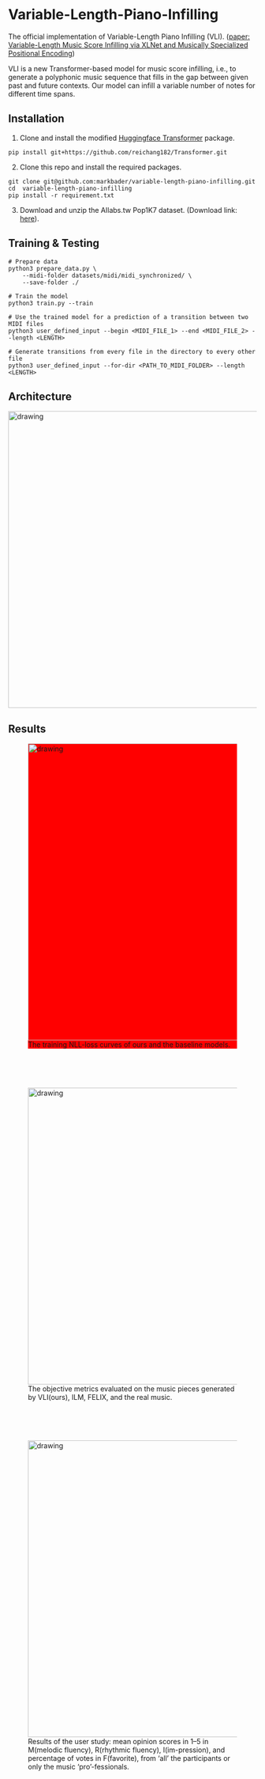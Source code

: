# Variable-Length-Piano-Infilling
The official implementation of Variable-Length Piano Infilling (VLI). ([paper: Variable-Length Music Score Infilling via XLNet and Musically Specialized Positional Encoding](http://arxiv.org/abs/2108.05064))

VLI is a new Transformer-based model for music score infilling, i.e., to generate a polyphonic music sequence that fills in the gap between given past and future contexts. Our model can infill a variable number of notes for different time spans.

## Installation
1. Clone and install the modified [Huggingface Transformer](https://github.com/reichang182/Transformer) package.
```
pip install git+https://github.com/reichang182/Transformer.git
```
2. Clone this repo and install the required packages.
```
git clone git@github.com:markbader/variable-length-piano-infilling.git
cd  variable-length-piano-infilling
pip install -r requirement.txt
```
3. Download and unzip the AIlabs.tw Pop1K7 dataset. (Download link: [here](https://drive.google.com/file/d/1qw_tVUntblIg4lW16vbpjLXVndkVtgDe/view?usp=sharing)).

## Training & Testing
	# Prepare data
	python3 prepare_data.py \
		--midi-folder datasets/midi/midi_synchronized/ \
		--save-folder ./

	# Train the model
	python3 train.py --train

	# Use the trained model for a prediction of a transition between two MIDI files
	python3 user_defined_input --begin <MIDI_FILE_1> --end <MIDI_FILE_2> --length <LENGTH>

	# Generate transitions from every file in the directory to every other file
	python3 user_defined_input --for-dir <PATH_TO_MIDI_FOLDER> --length <LENGTH>


## Architecture
<img src="figures/architecture.png" alt="drawing" width="600"/>

## Results
<figure style="background-color:red;">
  <img src="figures/training_loss.png" alt="drawing" width="600"/>
  <figcaption>The training NLL-loss curves of ours and the baseline models.</figcaption>
</figure>
<br><br><br>
<figure>
  <img src="figures/metric_difference.png" alt="drawing" width="600"/>
  <figcaption>The objective metrics evaluated on the music pieces generated by VLI(ours), ILM, FELIX, and the real music.</figcaption>
</figure>
<br><br><br>
<figure>
  <img src="figures/subjective_evaluation.png" alt="drawing" width="600"/>
  <figcaption>Results of the user study: mean opinion scores in 1–5 in M(melodic fluency), R(rhythmic fluency), I(im-pression), and percentage of votes in F(favorite), from ‘all’ the participants or only the music ‘pro’-fessionals.</figcaption>
</figure>
